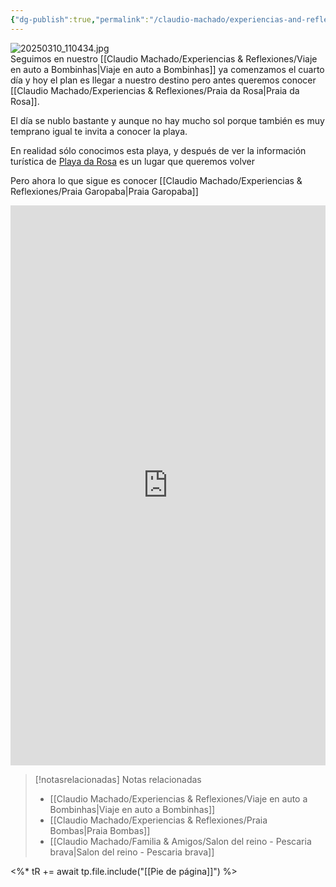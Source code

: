 ```yaml
---
{"dg-publish":true,"permalink":"/claudio-machado/experiencias-and-reflexiones/praia-da-rosa/","tags":["playa","bombinhas","viajes","automóvil","Brasil"]}
---
```



![20250310_110434.jpg](/img/user/07%20-%20Personal/Im%C3%A1genes/20250310_110434.jpg)  
Seguimos en nuestro [[Claudio Machado/Experiencias & Reflexiones/Viaje en auto a Bombinhas\|Viaje en auto a Bombinhas]] ya comenzamos el cuarto día y hoy el plan es llegar a nuestro destino pero antes queremos conocer [[Claudio Machado/Experiencias & Reflexiones/Praia da Rosa\|Praia da Rosa]].

El día se nublo bastante y aunque no hay mucho sol porque también es muy temprano igual te invita a conocer la playa.

En realidad sólo conocimos esta playa,  y después de ver la información turística de [Playa da Rosa](https://idolink.com.br/mapaturisticorosaeibiraquera2024) es un lugar que queremos volver 

Pero ahora lo que sigue es conocer [[Claudio Machado/Experiencias & Reflexiones/Praia Garopaba\|Praia Garopaba]]


<div style="position: relative; width: 100%; padding-bottom: 177.78%; height: 0; overflow: hidden;">
  <iframe 
    style="position: absolute; top: 0; left: 0; width: 100%; height: 100%;" 
    src="https://youtube.com/embed/epSpyvuv4uA" 
    frameborder="0" allowfullscreen>
  </iframe>
</div>


> [!notasrelacionadas] Notas relacionadas
> - [[Claudio Machado/Experiencias & Reflexiones/Viaje en auto a Bombinhas\|Viaje en auto a Bombinhas]]
> - [[Claudio Machado/Experiencias & Reflexiones/Praia Bombas\|Praia Bombas]]
> - [[Claudio Machado/Familia & Amigos/Salon del reino - Pescaria brava\|Salon del reino - Pescaria brava]]

<%* tR += await tp.file.include("[[Pie de página]]") %>
